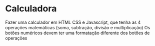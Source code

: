 # Calculadora
Fazer uma calculador em HTML CSS e Javascript, que tenha as 4 operações matemáticas (soma, subtração, divisão e multiplicação) Os botôes numéricos devem ter uma formatação diferente dos botôes de operações
